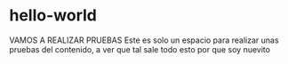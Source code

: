 # hello-world
VAMOS A REALIZAR PRUEBAS
Este es solo un espacio para realizar unas pruebas del contenido, a ver que tal sale todo esto por que soy nuevito
